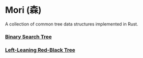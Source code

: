 # Mori (森)

A collection of common tree data structures implemented in Rust.

### [Binary Search Tree][bst]

### [Left-Leaning Red-Black Tree][rbt]

[bst]: binary_search_tree/
[rbt]: red_black_tree/

